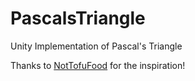 # PascalsTriangle
 Unity Implementation of Pascal's Triangle
 
 Thanks to [NotTofuFood](https://github.com/NotTofuFood) for the inspiration!
